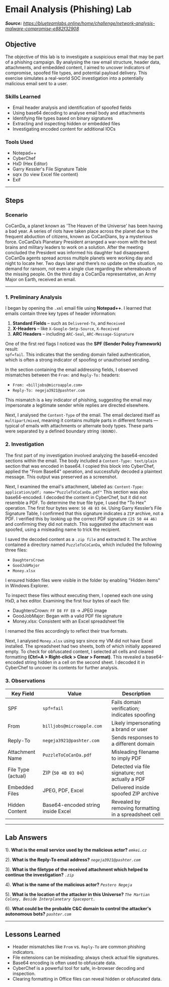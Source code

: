 # Email Analysis (Phishing) Lab

_**Source:** https://blueteamlabs.online/home/challenge/network-analysis-malware-compromise-e882f32908_

## Objective

The objective of this lab is to investigate a suspicious email that may be part of a phishing campaign. By analysing the raw email structure, header data, attachments, and embedded content, I aimed to uncover indicators of compromise, spoofed file types, and potential payload delivery. This exercise simulates a real-world SOC investigation into a potentially malicious email sent to a user.

### Skills Learned

- Email header analysis and identification of spoofed fields
- Using base64 decoding to analyse email body and attachments
- Identifying file types based on binary signatures
- Extracting and inspecting hidden or embedded files
- Investigating encoded content for additional IOCs

### Tools Used

- Notepad++
- CyberChef
- HxD (Hex Editor)
- Garry Kessler's File Signature Table
- sqrx (to view Excel file content)
- Exif

---
## Steps

### Scenario

CoCanDa, a planet known as 'The Heaven of the Universe' has been having a bad year. A series of riots have taken place across the planet due to the frequent abduction of citizens, known as CoCanDians, by a mysterious force. CoCanDa’s Planetary President arranged a war-room with the best brains and military leaders to work on a solution. After the meeting concluded the President was informed his daughter had disappeared. CoCanDa agents spread across multiple planets were working day and night to locate her. Two days later and there’s no update on the situation, no demand for ransom, not even a single clue regarding the whereabouts of the missing people. On the third day a CoCanDa representative, an Army Major on Earth, received an email.

---

### 1. Preliminary Analysis

I began by opening the `.xml` email file using **Notepad++**. I learned that emails contain three key types of header information:

1. **Standard Fields** – such as `Delivered-To`, and `Received`  
2. **X-Headers** – like `X-Google-Smtp-Source`, `X-Received`  
3. **ARC Headers** – including `ARC-Seal`, `ARC-Message-Signature`

One of the first red flags I noticed was the **SPF (Sender Policy Framework)** result:  
`spf=fail`. This indicates that the sending domain failed authentication, which is often a strong indicator of spoofing or unauthorised sending.

In the section containing the email addressing fields, I observed mismatches between the `From:` and `Reply-To:` headers:

- `From: <billjobs@microapple.com>`  
- `Reply-To: negeja3921@pashter.com`

This mismatch is a key indicator of phishing, suggesting the email may impersonate a legitimate sender while replies are directed elsewhere.

Next, I analysed the `Content-Type` of the email. The email declared itself as `multipart/mixed`, meaning it contains multiple parts in different formats — typical of emails with attachments or alternate body types. These parts were separated by a defined boundary string `(BOUND)`.

### 2. Investigation

The first part of my investigation involved analyzing the base64-encoded sections within the email. The body included a `Content-Type: text/plain` section that was encoded in base64. I copied this block into CyberChef, applied the "From Base64" operation, and successfully decoded a plaintext message. This output was preserved as a screenshot.

Next, I examined the email's attachment, labeled as: `Content-Type: application/pdf; name="PuzzleToCoCanDa.pdf"` This section was also base64-encoded. I decoded the content in CyberChef, but it did not resemble a PDF. To determine the true file type, I used the "To Hex" operation. The first four bytes were: `50 4B 03 04`. Using Garry Kessler’s File Signature Table, I confirmed that this signature indicates a `ZIP` archive, not a PDF. I verified this by looking up the correct PDF signature `(25 50 44 46)` and confirming they did not match. This suggested the attachment was spoofed, using a misleading name to trick the recipient.

I saved the decoded content as a `.zip file` and extracted it. The archive contained a directory named `PuzzleToCoCanDa`, which included the following three files:

- `DaughtersCrown`
- `GoodJobMajor`
- `Money.xlsx`

I ensured hidden files were visible in the folder by enabling "Hidden items" in Windows Explorer.

To inspect these files without executing them, I opened each one using HxD, a hex editor. Examining the first four bytes of each file:

- DaughtersCrown: `FF D8 FF E0` → JPEG image
- GoodJobMajor: Began with a valid PDF file signature
- Money.xlsx: Consistent with an Excel spreadsheet file

I renamed the files accordingly to reflect their true formats.

Next, I analysed `Money.xlsx` using sqrx since my VM did not have Excel installed. The spreadsheet had two sheets, both of which initially appeared empty. To check for obfuscated content, I selected all cells and cleared formatting **(Ctrl+A > Right-click > Clear > Format)**. This revealed a base64-encoded string hidden in a cell on the second sheet. I decoded it in CyberChef to uncover its contents for further analysis.

### 3. Observations

| Key Field         | Value                                   | Description                                                  |
|-------------------|-----------------------------------------|--------------------------------------------------------------|
| SPF               | `spf=fail`                              | Fails domain verification; indicates spoofing                |
| From              | `billjobs@microapple.com`               | Likely impersonating a brand or user                         |
| Reply-To          | `negeja3921@pashter.com`                | Sends responses to a different domain                        |
| Attachment Name   | `PuzzleToCoCanDa.pdf`                   | Misleading filename to imply PDF                             |
| File Type (actual)| ZIP (`50 4B 03 04`)                     | Detected via file signature; not actually a PDF              |
| Embedded Files    | JPEG, PDF, Excel                        | Delivered inside spoofed ZIP archive                         |
| Hidden Content    | Base64-encoded string inside Excel      | Revealed by removing formatting in a spreadsheet cell        |

---
## Lab Answers

1). **What is the email service used by the malicious actor?** _`emkei.cz`_

2). **What is the Reply-To email address?** _`negeja3921@pashter.com`_

3). **What is the filetype of the received attachment which helped to continue the investigation?** _`.zip`_

4). **What is the name of the malicious actor?** _`Pestero Negeja`_

5). **What is the location of the attacker in this Universe?** _`The Martian Colony, Beside Interplanetary Spaceport.`_

6). **What could be the probable C&C domain to control the attacker's autonomous bots?** _`pashter.com`_

---
## Lessons Learned

- Header mismatches like `From` vs. `Reply-To` are common phishing indicators.
- File extensions can be misleading; always check actual file signatures.
- Base64 encoding is often used to obfuscate data.
- CyberChef is a powerful tool for safe, in-browser decoding and inspection.
- Clearing formatting in Office files can reveal hidden or obfuscated data.
